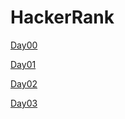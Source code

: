# HackerRank


[Day00](https://github.com/burakk28/hackerRank-30DaysOfSwift/blob/main/day00.playground/main.swift)

[Day01](https://github.com/burakk28/hackerRank-30DaysOfSwift/blob/main/day01.playground/main.swift)

[Day02](https://github.com/burakk28/hackerRank-30DaysOfSwift/blob/main/day02.playground/Contents.swift)

[Day03](https://github.com/burakk28/hackerRank-30DaysOfSwift/blob/main/day03.playground/Contents.swift)
